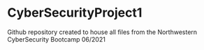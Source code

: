 # CyberSecurityProject1
Github repository created to house all files from the Northwestern CyberSecurity Bootcamp 06/2021
